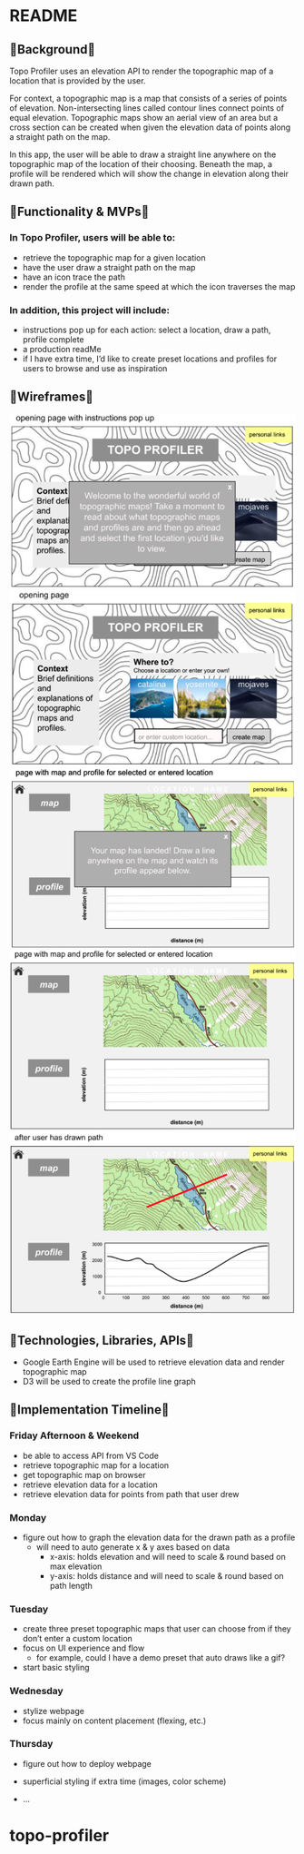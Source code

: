 # README

## :small_blue_diamond:Background:small_blue_diamond:
Topo Profiler uses an elevation API to render the topographic map of a location that is provided by the user.

For context, a topographic map is a map that consists of a series of points of elevation. Non-intersecting lines called contour lines connect points of equal elevation. Topographic maps show an aerial view of an area but a cross section can be created when given the elevation data of points along a straight path on the map. 

In this app, the user will be able to draw a straight line anywhere on the topographic map of the location of their choosing. Beneath the map, a profile will be rendered which will show the change in elevation along their drawn path.



## :small_blue_diamond:Functionality & MVPs:small_blue_diamond:
### In Topo Profiler, users will be able to:
* retrieve the topographic map for a given location
* have the user draw a straight path on the map
* have an icon trace the path
* render the profile at the same speed at which the icon traverses the map

### In addition, this project will include:
* instructions pop up for each action: select a location, draw a path, profile complete
* a production readMe
* if I have extra time, I’d like to create preset locations and profiles for users to browse and use as inspiration



## :small_blue_diamond:Wireframes:small_blue_diamond:
![Opening with Alert](/assets/1opening_with_alert.png)
![Opening](/assets/2opening.png)
![Map with Alert](/assets/3map_with_alert.png)
![Map Blank](/assets/4map_blank.png)
![Map Filled](/assets/5map_filled.png)



## :small_blue_diamond:Technologies, Libraries, APIs:small_blue_diamond:
* Google Earth Engine will be used to retrieve elevation data and render topographic map
* D3 will be used to create the profile line graph



## :small_blue_diamond:Implementation Timeline:small_blue_diamond:
### Friday Afternoon & Weekend
* be able to access API from VS Code
* retrieve topographic map for a location
* get topographic map on browser
* retrieve elevation data for a location
* retrieve elevation data for points from path that user drew

### Monday
* figure out how to graph the elevation data for the drawn path as a profile
    * will need to auto generate x & y axes based on data
        * x-axis: holds elevation and will need to scale & round based on max elevation
        * y-axis: holds distance and will need to scale & round based on path length

### Tuesday 
* create three preset topographic maps that user can choose from if they don’t enter a custom location
* focus on UI experience and flow
    * for example, could I have a demo preset that auto draws like a gif?
* start basic styling

### Wednesday
* stylize webpage
* focus mainly on content placement (flexing, etc.)

### Thursday
* figure out how to deploy webpage
* superficial styling if extra time (images, color scheme)



* ...
# topo-profiler
